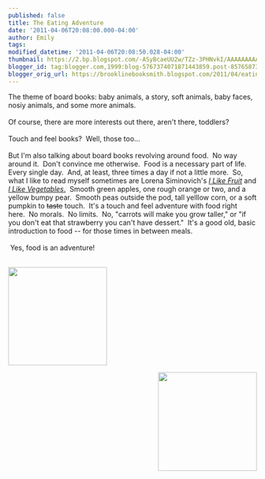 ```yaml
---
published: false
title: The Eating Adventure
date: '2011-04-06T20:08:00.000-04:00'
author: Emily
tags: 
modified_datetime: '2011-04-06T20:08:50.028-04:00'
thumbnail: https://2.bp.blogspot.com/-ASyBcaeUU2w/TZz-3PHNvkI/AAAAAAAAAPU/WYgU3jFinlk/s72-c/0763652830.jpg
blogger_id: tag:blogger.com,1999:blog-5767374071871443859.post-8576587369172590712
blogger_orig_url: https://brooklinebooksmith.blogspot.com/2011/04/eating-adventure.html
---
```


The theme of board books: baby animals, a story, soft animals, baby faces, nosiy animals, and some more&nbsp;animals.&nbsp; <br /><br />Of course, there are more interests out there, aren't there, toddlers?&nbsp; <br /><br />Touch and feel books?&nbsp; Well, those too...&nbsp; <br /><br />But I'm also talking about board books revolving around food.&nbsp; No way around it.&nbsp; Don't convince me otherwise.&nbsp; Food is a necessary part of life.&nbsp; Every single day.&nbsp; And, at least, three times a day if not a little more.&nbsp; So, what I like to read myself sometimes are&nbsp;Lorena Siminovich's<em>&nbsp;<a href="https://www.candlewick.com/cat.asp?browse=Title&amp;mode=book&amp;isbn=0763648035&amp;pix=n">I Like Fruit</a></em> and <a href="https://www.candlewick.com/cat.asp?browse=Title&amp;mode=book&amp;isbn=0763652830&amp;pix=n"><em>I Like Vegetables</em>.</a>&nbsp; Smooth green apples,&nbsp;one rough orange or two, and&nbsp;a yellow bumpy pear.&nbsp; Smooth peas outside the pod, tall yelllow corn, or a soft pumpkin to <strike>taste</strike> touch.&nbsp; It's a touch and feel adventure with food right here.&nbsp; No morals.&nbsp; No limits.&nbsp; No, "carrots will make you grow taller," or "if you don't eat that strawberry you can't have dessert."&nbsp; It's a good old, basic introduction to food -- for those times in between meals.<br /><br />&nbsp;Yes, food is an adventure!<br /><br /><div class="separator" style="clear: both; text-align: center;"><a href="https://2.bp.blogspot.com/-ASyBcaeUU2w/TZz-3PHNvkI/AAAAAAAAAPU/WYgU3jFinlk/s1600/0763652830.jpg" imageanchor="1" style="clear: left; cssfloat: left; float: left; margin-bottom: 1em; margin-right: 1em;"><img border="0" height="199" r6="true" src="https://2.bp.blogspot.com/-ASyBcaeUU2w/TZz-3PHNvkI/AAAAAAAAAPU/WYgU3jFinlk/s200/0763652830.jpg" width="200" /></a></div><br /><div class="separator" style="clear: both; text-align: center;"><a href="https://1.bp.blogspot.com/-5jtbzm-d01Q/TZz-5Lxke8I/AAAAAAAAAPY/_zkJvrDtkRg/s1600/I-like-fruit-book.jpg" imageanchor="1" style="clear: right; cssfloat: right; float: right; margin-bottom: 1em; margin-left: 1em;"><img border="0" height="200" r6="true" src="https://1.bp.blogspot.com/-5jtbzm-d01Q/TZz-5Lxke8I/AAAAAAAAAPY/_zkJvrDtkRg/s200/I-like-fruit-book.jpg" width="200" /></a></div>